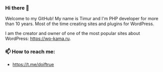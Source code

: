 ### Hi there 👋

Welcome to my GitHub! My name is Timur and I'm PHP developer for more than 10 years. Most of the time creating sites and plugins for WordPress.

I am the creator and owner of one of the most popular sites about WordPress: https://wp-kama.ru.

### 📫 How to reach me:

- https://t.me/doiftrue


<!--
**doiftrue/doiftrue** is a ✨ _special_ ✨ repository because its `README.md` (this file) appears on your GitHub profile.

Here are some ideas to get you started:

- 🔭 I’m currently working on ...
- 🌱 I’m currently learning ...
- 👯 I’m looking to collaborate on ...
- 🤔 I’m looking for help with ...
- 💬 Ask me about ...
- 📫 How to reach me: ...
- 😄 Pronouns: ...
- ⚡ Fun fact: ...
-->
